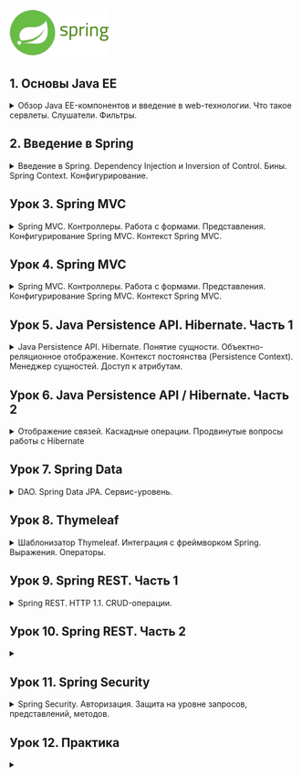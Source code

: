 # ![Spring logo](https://github.com/InsaneDan/InsaneDan/blob/main/spring.png)

## 1. Основы Java EE
<details>
<summary>Обзор Java EE-компонентов и введение в web-технологии. Что такое сервлеты. Слушатели. Фильтры.</summary>
  
1. Установить сервер приложений TomCat или Wildfly (либо любой другой по выбору);
2. Создать и запустить новый проект по инструкции из данной методички.
3. Создайте класс Product с полями (id, title, cost).
4. Реализуйте сервлет выводящий на страницу список из 10 продуктов (создаете продукты в момент обработки запроса).

Сервер приложений: WildFly-23.0.0.Final (старт сервера через stanalone.bat)
Реализация: HttpServlet + JSP (± подобие JPA, т.к. нет подключения к БД)
Для установки на сервер приложений - Run Maven goal: clean install wildfly:deploy

URL: http://127.0.0.1:8080/webapp/http-servlet - основные методы HttpServlet  
URL: http://127.0.0.1:8080/webapp/product - список продуктов
<details>
<summary>Комментарии</summary>
  
- Дескриптор развертывания. Файл web.xml содержит только служебную информацию, маппинг не прописан (используются аннотации @WebServlet(urlPatterns = "..."))
- Вывод списка продуктов: сервлет наследуется от HttpServlet, представление (persistence) - вынесено в отдельные классы (продукт и репозиторий). Для задания испольуются методы только для сохранения и получения списка продуктов из репозитория.
- Список продуктов для репозитория создается при инициализации сервлета (срабатывает ServletContextListener).
- Вывод страницы на сервере приложений с помощью JSP. При формировании страницы импортируется <head> и <navbar> из отдельных jsp-файлов. Страницы созданы с использованием css Bootstrap v4.3.
- SimpleHttpServlet - формирует html-текст для отображения страницы (HttpServletResponse) "вручную", страница содержит основные методы класса.
</details>
</details>

## 2. Введение в Spring
<details>
<summary>Введение в Spring. Dependency Injection и Inversion of Control. Бины. Spring Context. Конфигурирование.</summary>
  
1. Есть класс Product (id, название, цена). Товары хранятся в бине ProductRepository, в виде List<Product>, при старте в него нужно добавить 5 любых товаров.
2. ProductRepository позволяет получить весь список или один товар по id. Создаем бин Cart, в который можно добавлять и удалять товары по id.
3. Написать консольное приложение, позволяющее управлять корзиной.
4. При каждом запросе корзины из контекста, должна создаваться новая корзина.
<details>
<summary>Комментарии</summary>

- компонент ProductRepository - является singletone; Cart - @Scope("prototype");
- наполнение productRepository товарами после создания бина (@PostConstruct);
- корзина в виде Map: ключ - продукты, значение - количество продукта в корзине;
- в CartServiceImpl использована аннотация @Autowired для метода setProductRepository. По большому счету внедрение продуктового репозитория в корзину не требуется - экспериментировал с @Autowired.
- для запуска - DemoApp.
</details>
</details>

## Урок 3. Spring MVC
<details>
<summary>Spring MVC. Контроллеры. Работа с формами. Представления. Конфигурирование Spring MVC. Контекст Spring MVC.</summary>
  
1. Разобраться с примером проекта на Spring MVC.
2. Создать класс Товар (Product), с полями id, title, cost.
3. Товары необходимо хранить в репозитории (класс, в котором в виде List<Product> хранятся товары). Репозиторий должен уметь выдавать список всех товаров и товар по id.
4. Сделать форму для добавления товара в репозиторий и логику работы этой формы.
5. Сделать страницу, на которой отображаются все товары из репозитория.
<details>
<summary>Комментарии</summary>

* Просмотр сведений о продукте, добавление нового продукта и редактирование существующего сделано в одной форме. ID продукта,
  если он есть, указывается в скрытом элементе формы.

    - Получение товара по id (только просмотр): GET запрос с параметрами view=1 и id, при отображении страницы - все поля
  формы disable (нельзя изменить, нельзя навести фокус, нельзя отправить).
    - Для редактирования сведений о товаре - GET запрос с указанием id; для сохранения изменений - POST ответ, список
  продуктов (HashMap) пересохраняет данные по ключу (id).
    - Для создания нового товара - GET без указания id; при сохранении данных (POST) подбирается новый id (= максимальный +
  1).

* После сохранения товара в репозитории @PostMapping("/edit/save") из формы редактирования выполняется редирект на
  страницу со списком продуктов.
* Удаление товара из репозитория @GetMapping("/delete"). После удаления выполняется редирект на эту же страницу со
  списком товаров (в идеале - сделать обновление только таблицы, а не всей страницы целиком).
* Контроллеры для корзины, контактов, главной страницы - пустые, содержат только маппинг, оставлены для перехода на
  соответствующие страницы.
* Неправильное отображение кириллицы - исправлено.
* Деплой и проверка на Tomcat 9.0 и Wildfly 23.0.0.

THYMELEAF
1. Шаблон default.html с разметкой для блоков <head>, <header> (панель навигации), <footer> (включает скрипты jquery и
   jsdelivr для элементов и разметки bootstrap). Блоки из шаблона переиспользуются на других страницах.
2. В разных вариациях использованы переменные ${...}, элементы списков *{...}, сообщения #{...}, ссылки @{...},
   фрагменты ~{...}
3. Форматирование чисел - в таблице товаров приведены к виду 0.00.
4. Циклы - нумерация строк в таблице товаров, повторение абзацев на главной странице.
5. Динамический выбор текста на элементах формы (Создать / Сохранить при изменении данных о товаре), отключение полей формы, .

Недоделано:
* Обновить таблицу (список продуктов) без перезагрузки страницы. В JSP и JPF для ajax'ов есть спец.тэг, в thymeleaf'е не
разобрался, как это сделать. 
* Добавление класса "active" (th:classappend) к элементам меню навигации. Меню добавляется из шаблона, который не обрабатывается ни одним из контроллеров. Передать в него аттрибут напрямую нельзя. Простого решения не нашел.
</details>
</details>

## Урок 4. Spring MVC
<details>
<summary>Spring MVC. Контроллеры. Работа с формами. Представления. Конфигурирование Spring MVC. Контекст Spring MVC.</summary>
  
1. Перенести функциональность, реализованную на прошлом занятии, на платформу Spring Boot.
<details>
<summary>Комментарии</summary>

Миграция в Spring Boot. Дополнения к проекту:
* Добавлено отображение активной страницы в меню навигации (передача параметра во фрагмент, содержащий меню, в зависимости от значения добавление класса th:classappend="active"). Т.к. меню присутствует на всех страницах, в контроллеры добавлены дефолтные методы с аннотацией @ModelAttribute("activePage").
* Добавлена страница со списком товаров в корзине, ценой, суммарной стоимостью.
* Добавление и удаление товаров в корзину на странице списка товаров, изменение количества (увеличить / уменьшить) в корзине.
* Товары в корзине выводятся с сортировкой по названию (в сервисе хранится HashMap на отображение отдается ArrayList)
* Изменена логика удаления товаров - добавление отрицательного количества продуктов; если количество становится <=0, то продукт удаляется из корзины.
* При добавлении/удалении товара в корзину, при переходе на страницу с описанием товара из корзины или из списка товаров для редиректа и  возврата на страницу, с которой был вызван маппинг, использован заголовок "referer" HttpServletRequest.
* Просмотр информации о продукте по клику на название (и в списке товаров, и в корзине), возврат обратно на "свою" страницу.

Недоделано:
* передать общее количество товаров в бэйдж корзины, который находится во фрагменте меню (работает только на странице корзины).
</details>
</details>

## Урок 5. Java Persistence API. Hibernate. Часть 1
<details>
<summary>Java Persistence API. Hibernate. Понятие сущности. Объектно-реляционное отображение. Контекст постоянства (Persistence Context). Менеджер сущностей. Доступ к атрибутам.</summary>
  
1. Создайте сущность Product (Long id, String title, int price) и таблицу в базе данных для хранения объектов этой сущности;
2. Создайте класс ProductDao и реализуйте в нем логику выполнения CRUD-операций над сущностью Product (Product findById(Long id), List"Product" findAll(), void deleteById(Long id), Product saveOrUpdate(Product product)).
<details>
<summary>Комментарии</summary>

* **Настройкa hibernate**: 1) через конфигурационный класс PersistenceConfig; 2) через hibernate.cfg.xml (закомментирован); 3) через application.properties (закомментировано, требуется Spring Data).
* **Проверено на СУБД**: MySQL и PostgreSQL.
* **Реализация запросов:**
  
  * в основном NamedQuery (показались наиболее удобными);
  * другие варианты – закоментированы в методе *findAllSortedByName* (JPQL Query, NativeQuery, Criteria API - простой поиск+сортировка) и *findById* (find как пример реализации CRUD-операции read).
</details>
</details>

## Урок 6. Java Persistence API / Hibernate. Часть 2
<details>
<summary>Отображение связей. Каскадные операции. Продвинутые вопросы работы с Hibernate</summary>
  
1. В базе данных необходимо реализовать возможность хранить информацию о покупателях (id, имя) и товарах (id, название, стоимость). У каждого покупателя свой набор купленных товаров.
2. Для обеих сущностей создаете Dao классы. Работу с SessionFactory выносите во вспомогательный класс;
3. Создаете сервис, позволяющий по id покупателя узнать список купленных им товаров, и по id товара узнавать список покупателей этого товара;
4. ** Добавить детализацию по паре «покупатель — товар»: сколько стоил товар в момент покупки клиентом;

**ВАЖНО И ОБЯЗАТЕЛЬНО!** Dao классы и сервис должны являться Spring бинами (Вам нужен Spring Context без веб части). Контроллеры создавать не надо.  
**ВАЖНО!** Выкидываете код по подготовке данных и таблиц, и делаете отдельный скрипт и формируете базу заранее. Покупателей и товары в базу складываете заранее, через код этого делать не надо (лишнее усложнение). SQL-скрипт прикрепите к работе.
<details>
<summary>Комментарии</summary>

консольный вариант - отдельным бином (Lesson06HW)
</details>
</details>

## Урок 7. Spring Data
<details>
<summary>DAO. Spring Data JPA. Сервис-уровень.</summary>

1. Создать сущность «Товар» (id, название, стоимость) и соответствующую таблицу в БД. Заполнить таблицу тестовыми данными (20 записей).
2. Сделать RestController позволяющий выполнять следующий набор операции над этой сущностью:  
  получение товара по id [ GET .../app/products/{id} ]  
  получение всех товаров [ GET .../app/products ]  
  создание нового товара [ POST .../app/products ]  
  удаление товара по id.[ GET .../app/products/delete/{id} ]  
(**Замечание**: пока делаем немного не по правилам REST API, эта тема будет разбираться на следующих занятиях, поэтому удаление выполняется через http-метод GET, а не DELETE)
3. *К запросу всех товаров добавьте возможность фильтрации по минимальной и максимальной цене (в трех вариантах: товары дороже min цены, товары дешевле max цены, или товары, цена которых находится в пределах min-max).
<details>
<summary>Комментарии</summary>

* реализация через SpringDataApplication с использованием интерфейса CommandLineRunner (stdOut)
* разбивка списка продуктов на страницы
* web-слой не подключен!
</details>
</details>

## Урок 8. Thymeleaf
<details>
<summary>Шаблонизатор Thymeleaf. Интеграция с фреймворком Spring. Выражения. Операторы.</summary>

1. Сделайте страницу для отображения всех товаров.
2. Рядом с каждым товаром в таблице попробуйте сделать кнопку "Удалить", при нажатии на которую товар должен быть удален и базы.
3. *Попробуйте реализовать разбивку всех товаров на страницы, по 10 товаров на каждой.
<details>
<summary>Комментарии</summary>

* удаление / добавление / редактирование товаров с сохранением результатов в БД (коррекция того, что было сделано на уроке Spring MVC);
* количество товаров в бейдже корзины (фрагмент header) отображается на всех страницах, реализация за счет прямого обращения к синглтон-бину из шаблона;  
* пример работы DateFormatter на странице index.html
* пагинация списка товаров и меню для перемещения по страницам.  
  Полный список товаров на одной странице по индексу = 0 (...localhost:8081/app/products/0).
* фильтр по минимальной и максимальной цене, по части названия товара (с сохранением навигации по страницам).  
  Для работы с формой через Thymeleaf создан доп.класс с соответствующими полями (ProductFilter).
  В рабочем коде оставлен method="get", т.к. не требует дополнительной точки в контроллере, post - закомментирован.  
  * через GET-запрос в "основной" эндпоинт @GetMapping({"", "/{pageIndex}"}):  
    ...localhost:8081/app/products/1?minPrice=0&maxPrice=1000000&partName=&productsPerPage=5  
  * через POST-запрос в дополнительный эндпоинт @PostMapping("/filter"), в котором заполняются атрибуты и делается редирект на
    @GetMapping({"", "/{pageIndex}"}).

– т.к. изменилась логика работы корзины, то товары не суммируются, а каждый экземпляр достается из репозитория и сохраняется отдельно.
В последующих уроках будет реализован REST-контроллер корзины, поэтому пока не исправлено.
</details>
</details>

## Урок 9. Spring REST. Часть 1
<details>
<summary>Spring REST. HTTP 1.1. CRUD-операции.</summary>

1. Реализуйте REST контроллер для работы с сущностью Product;
<details>
<summary>Комментарии</summary>

* настройка приложения через application.yaml.
* использована H2, развернутая in memory (jdbc:h2:mem:test). Для миграции БД добавлена зависимость Flywaydb, развертывание базы скриптом из файла "resources\db\migration\V1__init.sql". 
* для тестирования REST-запросов добавлен Swagger2.
* Эндпоинты:  
  -  GET - постраничный список товаров (с фильтром по цене и названию товара - @RequestParam); возвращает страницу со списком товаров либо HttpStatus.BAD_REQUEST(400), если список пустой.
  -  GET - получить товар по id (@PathVariable); возвращает товар, если он найден, в противном случае - 404.
  -  POST - добавление товара, PUT - изменение. Т.к. оба метода реализованы через CRUD операцию save(product), то выполняется проверка, чтобы исключить "неправильное" применение. Изменение данных через post и добавление через put возвращает ошибку UNAVAILABLE_FOR_LEGAL_REASONS(451).
  -  DELETE - удаление по id - если товар не найден, возвращается статус NOT_FOUND(404), при успешном удалении возвращается NO_CONTENT(204);
* Т.к. при работе с некоторыми приложениями для работы с REST API (проверял на SoapUI и Postman) возникала ошибка, связанная с неправильным указанием типа контента (вместо contentType:"application/json" отправлял "application/text"), то в аннотацию добавил принудительное преобразование MediaType.APPLICATION_JSON_VALUE. В Swagger значение "application/json" задано по умолчанию.
</details>
</details>

## Урок 10. Spring REST. Часть 2
<details>
<summary></summary>
  
Комментарии:

</details>

## Урок 11. Spring Security
<details>
<summary>Spring Security. Авторизация. Защита на уровне запросов, представлений, методов.</summary>

1. Создать страницу со списком товаров, на которой можно добавлять позиции и редактировать существующие. На эту страницу должны иметь доступ админы и менеджеры.
2. Создать страницу со списком всех пользователей, к которой имеют доступ только админы.
3. *Добавить роль суперадмина и дать ему возможность создавать новых пользователей и указывать роли существующим.

<details>
<summary>Комментарии</summary>

- без web-слоя, контроллер возвращает только текстовое описание (String)
- варианты настроек безопасности:
  * in memory, jdbc, spring data + dao – закомментированы,
  * jjwt (конфигурационный файл, кастомный фильтр + классы для запроса/ответа, утилита для формирования токенов, Authorization type = Bearer token)
</details>
</details>

## Урок 12. Практика
<details>
<summary></summary>
  

Комментарии:

</details>
